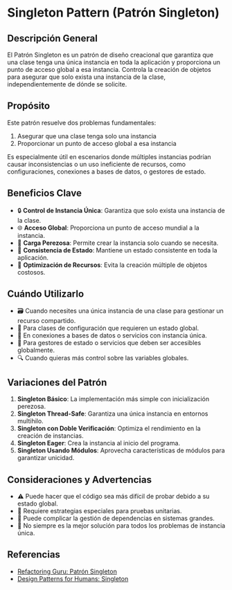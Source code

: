 
# Singleton Pattern (Patrón Singleton)

## Descripción General
El Patrón Singleton es un patrón de diseño creacional que garantiza que una clase tenga una única instancia en toda la aplicación y proporciona un punto de acceso global a esa instancia. Controla la creación de objetos para asegurar que solo exista una instancia de la clase, independientemente de dónde se solicite.

## Propósito
Este patrón resuelve dos problemas fundamentales:
1. Asegurar que una clase tenga solo una instancia
2. Proporcionar un punto de acceso global a esa instancia

Es especialmente útil en escenarios donde múltiples instancias podrían causar inconsistencias o un uso ineficiente de recursos, como configuraciones, conexiones a bases de datos, o gestores de estado.

## Beneficios Clave

- 🔒 **Control de Instancia Única**: Garantiza que solo exista una instancia de la clase.
- 🌐 **Acceso Global**: Proporciona un punto de acceso mundial a la instancia.
- 💾 **Carga Perezosa**: Permite crear la instancia solo cuando se necesita.
- 🔄 **Consistencia de Estado**: Mantiene un estado consistente en toda la aplicación.
- 🚀 **Optimización de Recursos**: Evita la creación múltiple de objetos costosos.

## Cuándo Utilizarlo

- 🗃️ Cuando necesites una única instancia de una clase para gestionar un recurso compartido.
- 🔧 Para clases de configuración que requieren un estado global.
- 📡 En conexiones a bases de datos o servicios con instancia única.
- 🧰 Para gestores de estado o servicios que deben ser accesibles globalmente.
- 🔍 Cuando quieras más control sobre las variables globales.

## Variaciones del Patrón

1. **Singleton Básico**: La implementación más simple con inicialización perezosa.
2. **Singleton Thread-Safe**: Garantiza una única instancia en entornos multihilo.
3. **Singleton con Doble Verificación**: Optimiza el rendimiento en la creación de instancias.
4. **Singleton Eager**: Crea la instancia al inicio del programa.
5. **Singleton Usando Módulos**: Aprovecha características de módulos para garantizar unicidad.

## Consideraciones y Advertencias

- ⚠️ Puede hacer que el código sea más difícil de probar debido a su estado global.
- 🧪 Requiere estrategias especiales para pruebas unitarias.
- 🔄 Puede complicar la gestión de dependencias en sistemas grandes.
- 🚫 No siempre es la mejor solución para todos los problemas de instancia única.


## Referencias
- [Refactoring Guru: Patrón Singleton](https://refactoring.guru/es/design-patterns/singleton)
- [Design Patterns for Humans: Singleton](https://github.com/kamranahmedse/design-patterns-for-humans#-singleton)
